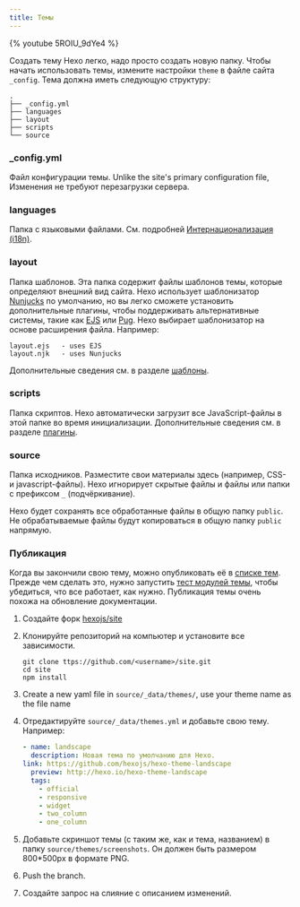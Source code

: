 ```yaml
---
title: Темы
---
```


{% youtube 5ROIU_9dYe4 %}

Создать тему Hexo легко, надо просто создать новую папку. Чтобы начать использовать темы, измените настройки `theme` в файле сайта `_config`. Тема должна иметь следующую структуру:

```plain
.
├── _config.yml
├── languages
├── layout
├── scripts
└── source
```

### \_config.yml

Файл конфигурации темы. Unlike the site's primary configuration file, Изменения не требуют перезагрузки сервера.

### languages

Папка с языковыми файлами. См. подробней [Интернационализация (i18n)](internationalization.html).

### layout

Папка шаблонов. Эта папка содержит файлы шаблонов темы, которые определяют внешний вид сайта. Hexo использует шаблонизатор [Nunjucks][] по умолчанию, но вы легко сможете установить дополнительные плагины, чтобы поддерживать альтернативные системы, такие как [EJS][] или [Pug][]. Hexo выбирает шаблонизатор на основе расширения файла. Например:

```plain
layout.ejs   - uses EJS
layout.njk   - uses Nunjucks
```

Дополнительные сведения см. в разделе [шаблоны](templates.html).

### scripts

Папка скриптов. Hexo автоматически загрузит все JavaScript-файлы в этой папке во время инициализации. Дополнительные сведения см. в разделе [плагины](plugins.html).

### source

Папка исходников. Разместите свои материалы здесь (например, CSS- и javascript-файлы). Hexo игнорирует скрытые файлы и файлы или папки с префиксом `_` (подчёркивание).

Hexo будет сохранять все обработанные файлы в общую папку `public`. Не обрабатываемые файлы будут копироваться в общую папку `public` напрямую.

### Публикация

Когда вы закончили свою тему, можно опубликовать её в [списке тем](/themes). Прежде чем сделать это, нужно запустить [тест модулей темы](https://github.com/hexojs/hexo-theme-unit-test), чтобы убедиться, что все работает, как нужно. Публикация темы очень похожа на обновление документации.

1. Создайте форк [hexojs/site][]
2. Клонируйте репозиторий на компьютер и установите все зависимости.

   ```shell
   git clone ttps://github.com/<username>/site.git
   cd site
   npm install
   ```

3. Create a new yaml file in `source/_data/themes/`, use your theme name as the file name

4. Отредактируйте `source/_data/themes.yml` и добавьте свою тему. Например:

   ```yaml
   - name: landscape
     description: Новая тема по умолчанию для Hexo.
   link: https://github.com/hexojs/hexo-theme-landscape
     preview: http://hexo.io/hexo-theme-landscape
     tags:
       - official
       - responsive
       - widget
       - two_column
       - one_column
   ```

5. Добавьте скриншот темы (с таким же, как и тема, названием) в папку `source/themes/screenshots`. Он должен быть размером 800\*500px в формате PNG.
6. Push the branch.
7. Создайте запрос на слияние с описанием изменений.

[EJS]: https://github.com/hexojs/hexo-renderer-ejs
[Pug]: https://github.com/hexojs/hexo-renderer-pug
[hexojs/site]: https://github.com/hexojs/site
[Nunjucks]: https://mozilla.github.io/nunjucks/

